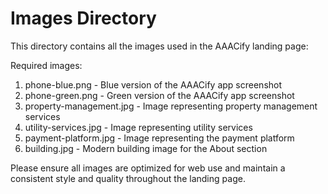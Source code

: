 # Images Directory

This directory contains all the images used in the AAACify landing page:

Required images:
1. phone-blue.png - Blue version of the AAACify app screenshot
2. phone-green.png - Green version of the AAACify app screenshot
3. property-management.jpg - Image representing property management services
4. utility-services.jpg - Image representing utility services
5. payment-platform.jpg - Image representing the payment platform
6. building.jpg - Modern building image for the About section

Please ensure all images are optimized for web use and maintain a consistent style and quality throughout the landing page. 